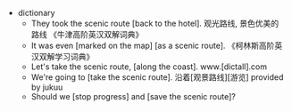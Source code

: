 - dictionary 
    - They took the scenic route [back to the hotel]. 观光路线, 景色优美的路线 《牛津高阶英汉双解词典》
    - It was even [marked on the map] [as a scenic route]. 《柯林斯高阶英汉双解学习词典》
    - Let's take the scenic route, [along the coast]. www.[dictall].com
    - We're going to [take the scenic route]. 沿着[观景路线][游览] provided by jukuu
    - Should we [stop progress] and [save the scenic route]? 
